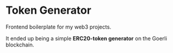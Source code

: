 # Token Generator

Frontend boilerplate for my web3 projects.

It ended up being a simple **ERC20-token generator** on the Goerli blockchain. 
